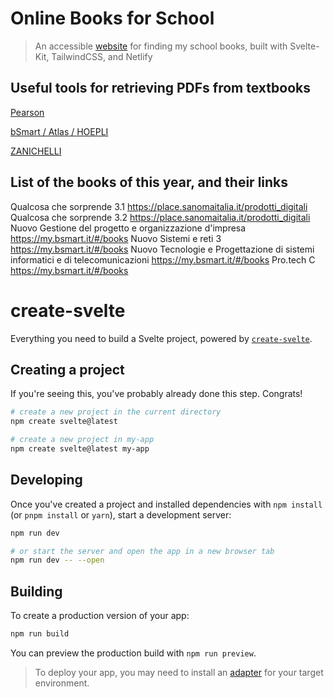 # Online Books for School
> An accessible [website](https://onlineb00ks.netlify.app/) for finding my school books,
> built with Svelte-Kit, TailwindCSS, and Netlify

## Useful tools for retrieving PDFs from textbooks


[Pearson](https://github.com/jyooru/pearson-pdf)

[bSmart / Atlas / HOEPLI](https://github.com/Leone25/bSmart-downloader)

[ZANICHELLI](https://github.com/Leone25/kitaboo-downloader)


## List of the books of this year, and their links
Qualcosa che sorprende 3.1 https://place.sanomaitalia.it/prodotti_digitali
Qualcosa che sorprende 3.2 https://place.sanomaitalia.it/prodotti_digitali
Nuovo Gestione del progetto e organizzazione d'impresa https://my.bsmart.it/#/books
Nuovo Sistemi e reti 3 https://my.bsmart.it/#/books
Nuovo Tecnologie e Progettazione di sistemi informatici e di telecomunicazioni https://my.bsmart.it/#/books
Pro.tech C https://my.bsmart.it/#/books

# create-svelte

Everything you need to build a Svelte project, powered by [`create-svelte`](https://github.com/sveltejs/kit/tree/master/packages/create-svelte).

## Creating a project

If you're seeing this, you've probably already done this step. Congrats!

```bash
# create a new project in the current directory
npm create svelte@latest

# create a new project in my-app
npm create svelte@latest my-app
```

## Developing

Once you've created a project and installed dependencies with `npm install` (or `pnpm install` or `yarn`), start a development server:

```bash
npm run dev

# or start the server and open the app in a new browser tab
npm run dev -- --open
```

## Building

To create a production version of your app:

```bash
npm run build
```

You can preview the production build with `npm run preview`.

> To deploy your app, you may need to install an [adapter](https://kit.svelte.dev/docs/adapters) for your target environment.
